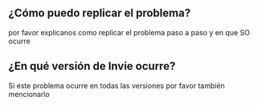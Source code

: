 ## ¿Cómo puedo replicar el problema?
por favor explicanos como replicar el problema paso a paso y en que SO ocurre
## ¿En qué versión de Invie ocurre?
Si este problema ocurre en todas las versiones por favor también mencionarlo
